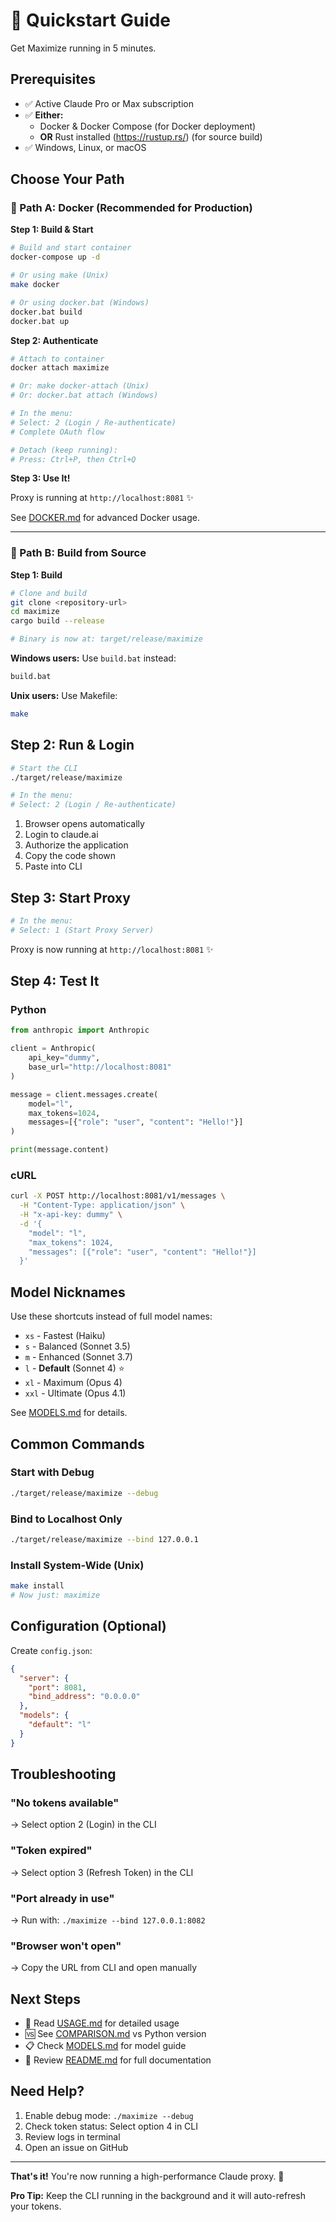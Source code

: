 # 🚀 Quickstart Guide

Get Maximize running in 5 minutes.

## Prerequisites

- ✅ Active Claude Pro or Max subscription
- ✅ **Either:**
  - Docker & Docker Compose (for Docker deployment)
  - **OR** Rust installed (https://rustup.rs/) (for source build)
- ✅ Windows, Linux, or macOS

## Choose Your Path

### 🐳 Path A: Docker (Recommended for Production)

**Step 1: Build & Start**

```bash
# Build and start container
docker-compose up -d

# Or using make (Unix)
make docker

# Or using docker.bat (Windows)
docker.bat build
docker.bat up
```

**Step 2: Authenticate**

```bash
# Attach to container
docker attach maximize

# Or: make docker-attach (Unix)
# Or: docker.bat attach (Windows)

# In the menu:
# Select: 2 (Login / Re-authenticate)
# Complete OAuth flow

# Detach (keep running):
# Press: Ctrl+P, then Ctrl+Q
```

**Step 3: Use It!**

Proxy is running at `http://localhost:8081` ✨

See [DOCKER.md](DOCKER.md) for advanced Docker usage.

---

### 🦀 Path B: Build from Source

**Step 1: Build**

```bash
# Clone and build
git clone <repository-url>
cd maximize
cargo build --release

# Binary is now at: target/release/maximize
```

**Windows users:** Use `build.bat` instead:
```cmd
build.bat
```

**Unix users:** Use Makefile:
```bash
make
```

## Step 2: Run & Login

```bash
# Start the CLI
./target/release/maximize

# In the menu:
# Select: 2 (Login / Re-authenticate)
```

1. Browser opens automatically
2. Login to claude.ai
3. Authorize the application
4. Copy the code shown
5. Paste into CLI

## Step 3: Start Proxy

```bash
# In the menu:
# Select: 1 (Start Proxy Server)
```

Proxy is now running at `http://localhost:8081` ✨

## Step 4: Test It

### Python
```python
from anthropic import Anthropic

client = Anthropic(
    api_key="dummy",
    base_url="http://localhost:8081"
)

message = client.messages.create(
    model="l",
    max_tokens=1024,
    messages=[{"role": "user", "content": "Hello!"}]
)

print(message.content)
```

### cURL
```bash
curl -X POST http://localhost:8081/v1/messages \
  -H "Content-Type: application/json" \
  -H "x-api-key: dummy" \
  -d '{
    "model": "l",
    "max_tokens": 1024,
    "messages": [{"role": "user", "content": "Hello!"}]
  }'
```

## Model Nicknames

Use these shortcuts instead of full model names:

- `xs` - Fastest (Haiku)
- `s` - Balanced (Sonnet 3.5)
- `m` - Enhanced (Sonnet 3.7)
- `l` - **Default** (Sonnet 4) ⭐
- `xl` - Maximum (Opus 4)
- `xxl` - Ultimate (Opus 4.1)

See [MODELS.md](MODELS.md) for details.

## Common Commands

### Start with Debug
```bash
./target/release/maximize --debug
```

### Bind to Localhost Only
```bash
./target/release/maximize --bind 127.0.0.1
```

### Install System-Wide (Unix)
```bash
make install
# Now just: maximize
```

## Configuration (Optional)

Create `config.json`:
```json
{
  "server": {
    "port": 8081,
    "bind_address": "0.0.0.0"
  },
  "models": {
    "default": "l"
  }
}
```

## Troubleshooting

### "No tokens available"
→ Select option 2 (Login) in the CLI

### "Token expired"
→ Select option 3 (Refresh Token) in the CLI

### "Port already in use"
→ Run with: `./maximize --bind 127.0.0.1:8082`

### "Browser won't open"
→ Copy the URL from CLI and open manually

## Next Steps

- 📖 Read [USAGE.md](USAGE.md) for detailed usage
- 🆚 See [COMPARISON.md](COMPARISON.md) vs Python version
- 📋 Check [MODELS.md](MODELS.md) for model guide
- 🔧 Review [README.md](README.md) for full documentation

## Need Help?

1. Enable debug mode: `./maximize --debug`
2. Check token status: Select option 4 in CLI
3. Review logs in terminal
4. Open an issue on GitHub

---

**That's it!** You're now running a high-performance Claude proxy. 🎉

**Pro Tip:** Keep the CLI running in the background and it will auto-refresh your tokens.

